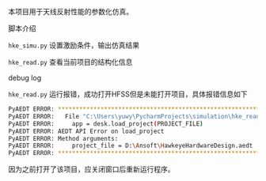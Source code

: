 本项目用于天线反射性能的参数化仿真。

脚本介绍

`hke_simu.py` 设置激励条件，输出仿真结果

`hke_read.py` 查看当前项目的结构化信息


debug log

`hke_read.py` 运行报错，成功打开HFSS但是未能打开项目，具体报错信息如下
```bash
PyAEDT ERROR: **************************************************************
PyAEDT ERROR:   File "C:\Users\yuwy\PycharmProjects\simulation\hke_read.py", line 28, in <module>
PyAEDT ERROR:     app = desk.load_project(PROJECT_FILE) 
PyAEDT ERROR: AEDT API Error on load_project
PyAEDT ERROR: Method arguments: 
PyAEDT ERROR:     project_file = D:\Ansoft\HawkeyeHardwareDesign.aedt 
PyAEDT ERROR: **************************************************************
```
因为之前打开了该项目，应关闭窗口后重新运行程序。